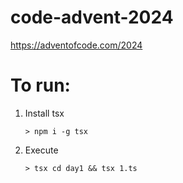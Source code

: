 # code-advent-2024

https://adventofcode.com/2024

# To run:

1. Install tsx

    `> npm i -g tsx`

2. Execute

    `> tsx cd day1 && tsx 1.ts`